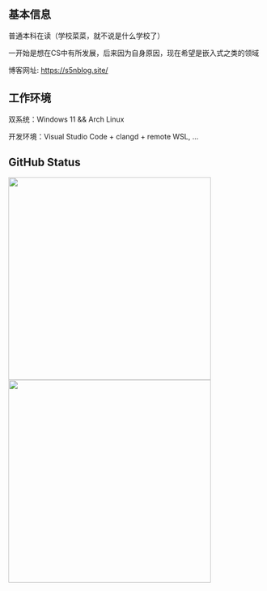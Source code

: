 ## 基本信息

普通本科在读（学校菜菜，就不说是什么学校了）

一开始是想在CS中有所发展，后来因为自身原因，现在希望是嵌入式之类的领域

博客网址: https://s5nblog.site/

## 工作环境

双系统：Windows 11 && Arch Linux

开发环境：Visual Studio Code + clangd + remote WSL, ...

## GitHub Status

<a href="https://github.com/anuraghazra/github-readme-stats">
  <img height=400 align="center" src="https://github-readme-stats.vercel.app/api?username=suoyuan666&show_icons=true" />
</a>

<a href="https://github.com/anuraghazra/github-readme-stats">
  <img height=400 align="center" src="https://github-readme-stats.vercel.app/api/top-langs/?username=suoyuan666&hide_border=true&card_width=470&hide=astro,typescript,css,javascript" />
</a>
